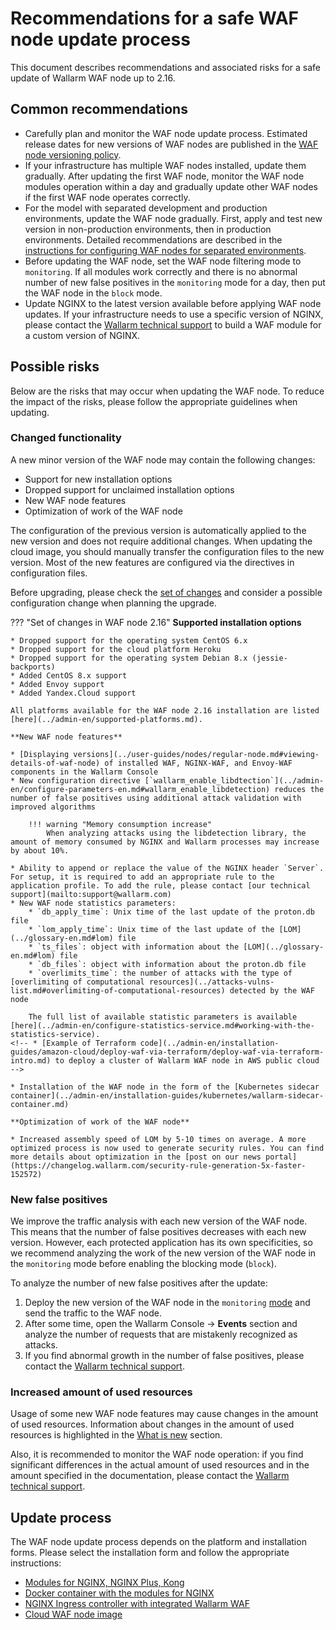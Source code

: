 # Recommendations for a safe WAF node update process

This document describes recommendations and associated risks for a safe update of Wallarm WAF node up to 2.16.

## Common recommendations

* Carefully plan and monitor the WAF node update process. Estimated release dates for new versions of WAF nodes are published in the [WAF node versioning policy](versioning-policy.md).
* If your infrastructure has multiple WAF nodes installed, update them gradually. After updating the first WAF node, monitor the WAF node modules operation within a day and gradually update other WAF nodes if the first WAF node operates correctly.
* For the model with separated development and production environments, update the WAF node gradually. First, apply and test new version in non-production environments, then in production environments. Detailed recommendations are described in the [instructions for configuring WAF nodes for separated environments](../admin-en/configuration-guides/waf-in-separated-environments/configure-waf-in-separated-environments.md#gradual-rollout-of-new-waf-changes).
* Before updating the WAF node, set the WAF node filtering mode to `monitoring`. If all modules work correctly and there is no abnormal number of new false positives in the `monitoring` mode for a day, then put the WAF node in the `block` mode.
* Update NGINX to the latest version available before applying WAF node updates. If your infrastructure needs to use a specific version of NGINX, please contact the [Wallarm technical support](mailto:support@wallarm.com) to build a WAF module for a custom version of NGINX.

## Possible risks

Below are the risks that may occur when updating the WAF node. To reduce the impact of the risks, please follow the appropriate guidelines when updating.

### Changed functionality

A new minor version of the WAF node may contain the following changes:

* Support for new installation options
* Dropped support for unclaimed installation options
* New WAF node features
* Optimization of work of the WAF node

The configuration of the previous version is automatically applied to the new version and does not require additional changes. When updating the cloud image, you should manually transfer the configuration files to the new version. Most of the new features are configured via the directives in configuration files.

Before upgrading, please check the [set of changes](what-is-new.md) and consider a possible configuration change when planning the upgrade.

??? "Set of changes in WAF node 2.16"
    **Supported installation options**

    * Dropped support for the operating system CentOS 6.x
    * Dropped support for the cloud platform Heroku
    * Dropped support for the operating system Debian 8.x (jessie-backports)
    * Added CentOS 8.x support
    * Added Envoy support
    * Added Yandex.Cloud support

    All platforms available for the WAF node 2.16 installation are listed [here](../admin-en/supported-platforms.md).

    **New WAF node features**

    * [Displaying versions](../user-guides/nodes/regular-node.md#viewing-details-of-waf-node) of installed WAF, NGINX-WAF, and Envoy-WAF components in the Wallarm Console
    * New configuration directive [`wallarm_enable_libdtection`](../admin-en/configure-parameters-en.md#wallarm_enable_libdetection) reduces the number of false positives using additional attack validation with improved algorithms

        !!! warning "Memory consumption increase"
            When analyzing attacks using the libdetection library, the amount of memory consumed by NGINX and Wallarm processes may increase by about 10%.

    * Ability to append or replace the value of the NGINX header `Server`. For setup, it is required to add an appropriate rule to the application profile. To add the rule, please contact [our technical support](mailto:support@wallarm.com)
    * New WAF node statistics parameters:
        * `db_apply_time`: Unix time of the last update of the proton.db file
        * `lom_apply_time`: Unix time of the last update of the [LOM](../glossary-en.md#lom) file
        * `ts_files`: object with information about the [LOM](../glossary-en.md#lom) file
        * `db_files`: object with information about the proton.db file
        * `overlimits_time`: the number of attacks with the type of [overlimiting of computational resources](../attacks-vulns-list.md#overlimiting-of-computational-resources) detected by the WAF node

        The full list of available statistic parameters is available [here](../admin-en/configure-statistics-service.md#working-with-the-statistics-service).
    <!-- * [Example of Terraform code](../admin-en/installation-guides/amazon-cloud/deploy-waf-via-terraform/deploy-waf-via-terraform-intro.md) to deploy a cluster of Wallarm WAF node in AWS public cloud -->
    
    * Installation of the WAF node in the form of the [Kubernetes sidecar container](../admin-en/installation-guides/kubernetes/wallarm-sidecar-container.md)

    **Optimization of work of the WAF node**

    * Increased assembly speed of LOM by 5-10 times on average. A more optimized process is now used to generate security rules. You can find more details about optimization in the [post on our news portal](https://changelog.wallarm.com/security-rule-generation-5x-faster-152572)

### New false positives

We improve the traffic analysis with each new version of the WAF node. This means that the number of false positives decreases with each new version. However, each protected application has its own specificities, so we recommend analyzing the work of the new version of the WAF node in the `monitoring` mode before enabling the blocking mode (`block`).

To analyze the number of new false positives after the update:

1. Deploy the new version of the WAF node in the `monitoring` [mode](../admin-en/configure-wallarm-mode.md) and send the traffic to the WAF node.
2. After some time, open the Wallarm Console → **Events** section and analyze the number of requests that are mistakenly recognized as attacks.
3. If you find abnormal growth in the number of false positives, please contact the [Wallarm technical support](mailto:support@wallarm.com).

### Increased amount of used resources

Usage of some new WAF node features may cause changes in the amount of used resources. Information about changes in the amount of used resources is highlighted in the [What is new](what-is-new.md) section.

Also, it is recommended to monitor the WAF node operation: if you find significant differences in the actual amount of used resources and in the amount specified in the documentation, please contact the [Wallarm technical support](mailto:support@wallarm.com).

## Update process

The WAF node update process depends on the platform and installation forms. Please select the installation form and follow the appropriate instructions:

* [Modules for NGINX, NGINX Plus, Kong](nginx-modules.md)
* [Docker container with the modules for NGINX](docker-container.md)
* [NGINX Ingress controller with integrated Wallarm WAF](ingress-controller.md)
* [Cloud WAF node image](cloud-image.md)
